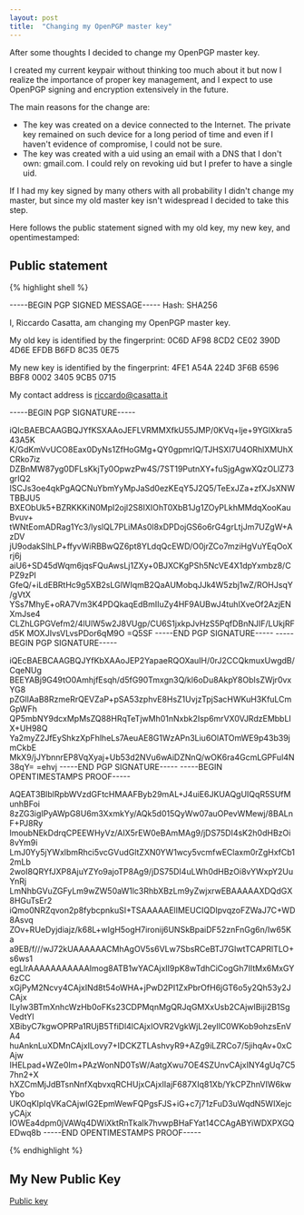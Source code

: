 ```yaml
---
layout: post
title:  "Changing my OpenPGP master key"
---
```


After some thoughts I decided to change my OpenPGP master key.

I created my current keypair without thinking too much about it but now I realize the importance of proper key management, and I expect to use OpenPGP signing and encryption extensively in the future.

The main reasons for the change are:

* The key was created on a device connected to the Internet. The private key remained on such device for a long period of time and even if I haven't evidence of compromise, I could not be sure.
* The key was created with a uid using an email with a DNS that I don't own: gmail.com. I could rely on revoking uid but I prefer to have a single uid.

If I had my key signed by many others with all probability I didn't change my master, but since my old master key isn't widespread I decided to take this step.

Here follows the public statement signed with my old key, my new key, and opentimestamped:

## Public statement

{% highlight shell %}

-----BEGIN PGP SIGNED MESSAGE-----
Hash: SHA256

I, Riccardo Casatta, am changing my OpenPGP master key.

My old key is identified by the fingerprint:
0C6D AF98 8CD2 CE02 390D  4D6E EFDB B6FD 8C35 0E75

My new key is identified by the fingerprint:
4FE1 A54A 224D 3F6B 6596  BBF8 0002 3405 9CB5 0715

My contact address is riccardo@casatta.it

-----BEGIN PGP SIGNATURE-----

iQIcBAEBCAAGBQJYfKSXAAoJEFLVRMMXfkU55JMP/0KVq+lje+9YGlXkra543A5K
K/GdKmVvUCO8Eax0DyNs1ZfHoGMg+QY0gpmrlQ/TJHSXI7U4ORhlXMUhXCRko7iz
DZBnMW87yg0DFLsKkjTy0OpwzPw4S/7ST19PutnXY+fuSjgAgwXQzOLlZ73grIQ2
ISCJs3oe4qkPgAQCNuYbmYyMpJaSd0ezKEqY5J2Q5/TeExJZa+zfXJsXNWTBBJU5
BXEObUk5+BZRKKKiN0MpI2ojl2S8IXIOhT0XbB1Jg1ZOyPLkhMMdqXooKauBvuv+
tWNtEomADRag1Yc3/lyslQL7PLiMAs0l8xDPDojGS6o6rG4grLtjJm7UZgW+AzDV
jU9odakSlhLP+ffyvWiRBBwQZ6pt8YLdqQcEWD/O0jrZCo7mziHgVuYEqOoXrj6j
aiU6+SD45dWqm6jqsFQuAwsLj1ZXy+0BJXCKgPSh5NcVE4X1dpYxmbz8/CPZ9zPI
GfeQ/+iLdEBRtHc9g5XB2sLGlWIqmB2QaAUMobqJJk4W5zbj1wZ/ROHJsqY/gVtX
YSs7MhyE+oRA7Vm3K4PDQkaqEdBmIIuZy4HF9AUBwJ4tuhIXveOf2AzjENXmJse4
CLZhLGPGVefm2/4lUlW5w2J8VUgp/CU6S1jxkpJvHzS5PqfDBnNJIF/LUkjRFd5K
MOXJIvsVLvsPDor6qM9O
=Q5SF
-----END PGP SIGNATURE-----
-----BEGIN PGP SIGNATURE-----

iQEcBAEBCAAGBQJYfKbXAAoJEP2YapaeRQOXauIH/0rJ2CCQkmuxUwgdB/CqeNUg
BEEYABj9G49tO0AmhjfEsqh/d5fG90Tmxgn3Q/kl6oDu8AkpY8ObIsZWjr0vxYG8
pZGllAaB8RzmeRrQEVZaP+pSA53zphvE8HsZ1UvjzTpjSacHWKuH3KfuLCmGpWFh
QP5mbNY9dcxMpMsZQ88HRqTeTjwMh01nNxbk2Isp6mrVX0VJRdzEMbbLIX+UH98Q
Ya2myZ2JfEyShkzXpFhlheLs7AeuAE8G1WzAPn3Liu6OlATOmWE9p43b39jmCkbE
MkX9/jJYbnnrEP8VqXyaj+Ub53d2NVu6wAiDZNnQ/wOK6ra4GcmLGPFul4N38qY=
=ehvj
-----END PGP SIGNATURE-----
-----BEGIN OPENTIMESTAMPS PROOF-----

AQEAT3BlblRpbWVzdGFtcHMAAFByb29mAL+J4uiE6JKUAQgUIQqR5SUfMunhBFoi
8zZG3igIPyAWpG8U6m3XxmkYy/AQk5d015QyWw07auOPevWMewj/8BALnF+PJ8Ry
lmoubNEkDdrqCPEEWHyVz/AIX5rEW0eBAmMAg9/jDS75DI4sK2h0dHBzOi8vYm9i
LmJ0Yy5jYWxlbmRhci5vcGVudGltZXN0YW1wcy5vcmfwEClaxm0rZgHxfCb12mLb
2woI8QRYfJXP8AjuYZYo9ajoTP8Ag9/jDS75DI4uLWh0dHBzOi8vYWxpY2UuYnRj
LmNhbGVuZGFyLm9wZW50aW1lc3RhbXBzLm9yZwjxrwEBAAAAAXDQdGX8HGuTsEr2
iQmo0NRZqvon2p8fybcpnkuSI+TSAAAAAElIMEUCIQDIpvqzoFZWaJ7C+WD8Asvq
ZOv+RUeDyjdiajz/k68L+wIgH5ogH7ironij6UNSkBpaiDF52znFnGg6n/Iw65Ka
a9EB/f///wJ72kUAAAAAACMhAgOV5s6VLw7SbsRCeBTJ7GIwtTCAPRlTLO+s6ws1
egLlrAAAAAAAAAAAImog8ATB1wYACAjxII9pK8wTdhCiCogGh7IItMx6MxGY6zCC
xGjPyM2Ncvy4CAjxINd8t54oWHA+jPwD2PI1ZxPbrOfH6jGT6o5y2Qh53y2JCAjx
ILylw3BTmXnhcWzHb0oFKs23CDPMqnMgQRJqGMXxUsb2CAjwIBiji2B1SgVedtYl
XBibyC7kgwOPRPa1RUjB5TfiDl4lCAjxIOVR2VgkWjL2eyllC0WKob9ohzsEnVA4
huAnknLuXDMnCAjxILovy7+IDCKZTLAshvyR9+AZg9iLZRCo7/5jihqAv+0xCAjw
IHELpad+WZe0Im+PAzWonND0TsW/AatgXwu7OE4SZUnvCAjxINY4gUq7C57hn2+X
hXZCmMjJdBTsnNnfXqbvxqRCHUjxCAjxIIajF687XIq81Xb/YkCPZhnVIW6kwYbo
UKOqKIpIqVKaCAjwIG2EpmWewFQPgsFJS+iG+c7j71zFuD3uWqdN5WIXejcyCAjx
IOWEa4dpm0jVAWq4DWiXktRnTkaIk7hvwpBHaFYat14CCAgABYiWDXPXGQEDwq8b
-----END OPENTIMESTAMPS PROOF-----

{% endhighlight %}



## My New Public Key

[Public key](/content/000234059CB50715.pub)
